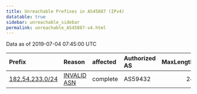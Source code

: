 ```yaml
---
title: Unreachable Prefixes in AS45887 (IPv4)
datatable: true
sidebar: unreachable_sidebar
permalink: unreachable_AS45887-v4.html
---
```


Data as of 2019-07-04 07:45:00 UTC


<div class="datatable-begin"></div>

| Prefix                                                   | Reason                                                                                                 | affected   | Authorized AS   |   MaxLength | Anchor                                       |   unreachable /24s |
|:---------------------------------------------------------|:-------------------------------------------------------------------------------------------------------|:-----------|:----------------|------------:|:---------------------------------------------|-------------------:|
| [182.54.233.0/24](https://stat.ripe.net/182.54.233.0/24) | [INVALID ASN](https://rpki-validator.ripe.net/announcement-preview?asn=AS45887&prefix=182.54.233.0/24) | complete   | AS59432         |          24 | [APNIC](unreachable_APNIC_RPKI_Root-v4.html) |                  1 |

<div class="datatable-end"></div>